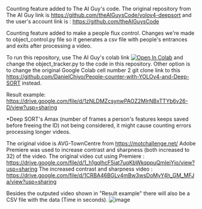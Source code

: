 Counting feature added to The AI Guy's code. 
The original repository from The AI Guy link is https://github.com/theAIGuysCode/yolov4-deepsort
and the user's account link is : https://github.com/theAIGuysCode 

Counting feature added to make a people flux control.
Changes we're made to object_control.py file so it generates a csv file with people's entrances and exits after processing a video.

To run this repository, use The AI Guy's colab link [![Open In Colab](https://colab.research.google.com/assets/colab-badge.svg)](https://colab.research.google.com/drive/1zmeSTP3J5zu2d5fHgsQC06DyYEYJFXq1?usp=sharing)
and change the object_tracker.py to the code in this repository. Other option is to change the original Google Colab cell number 2 git clone link to this https://github.com/DanielChiyo/People-counter-with-YOLOv4-and-Deep-SORT instead.

Result example: https://drive.google.com/file/d/1zNLDMZcsynwPAOZ2MIrNBxTTYb6v26-D/view?usp=sharing

*Deep SORT's Amax (number of frames a person's features keeps saved before freeing the ID) not being considered, it might cause counting errors processing longer videos.

The original vidoe is AVG-TownCentre from https://motchallenge.net/ 
Adobe Premiere was used to increase contrast and sharpness (both increased to 32) of the video.
The original video cut using Premiere : https://drive.google.com/file/d/1_h1gqlhcF5iat7uqKbWkqppuQmIeiYjo/view?usp=sharing
The increased contrast and sharpness video : https://drive.google.com/file/d/1CRBA46BGLv4mBw3wsDoMyY4h_GM_MFJa/view?usp=sharing

Besides the outputed video shown in "Result example" there will also be a CSV file with the data (Time in seconds).
![image](https://user-images.githubusercontent.com/26650300/126177680-bdfe3ec0-de45-48a1-ba21-b43e2e5e7db4.png)
